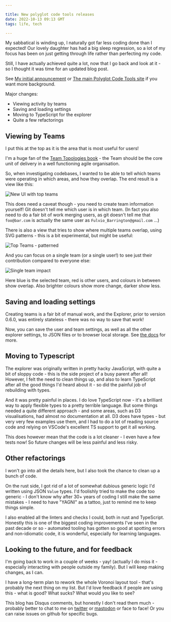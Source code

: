 ```yaml
---

title: New polyglot code tools releases
date: 2022-10-13 09:13 GMT
tags: life, tech

---
```


My sabbatical is winding up, I naturally got far less coding done than I expected!  Our lovely daughter has had a big sleep regression, so a lot of my focus has been on just getting through life rather than perfecting my code.

Still, I have actually achieved quite a lot, now that I go back and look at it - so I thought it was time for an updated blog post.

See [My initial announcement](/2020/09/06/introducing-the-polyglot-code-explorer.html) or  [The main Polyglot Code Tools site](https://polyglot.korny.info) if you want more background.

Major changes:

* Viewing activity by teams
* Saving and loading settings
* Moving to TypeScript for the explorer
* Quite a few refactorings

## Viewing by Teams

I put this at the top as it is the area that is most useful for users!

I'm a huge fan of the [Team Topologies book](https://www.goodreads.com/book/show/44135420-team-topologies) - the Team should be the core unit of delivery in a well functioning agile organisation.

So, when investigating codebases, I wanted to be able to tell which teams were operating in which areas, and how they overlap.  The end result is a view like this:

![New UI with top teams](/2022-polyglot/polyglot-062-top-teams.png)

This does need a caveat though - you need to create team information yourself!  Git doesn't tell me which user is in which team.  (In fact you also need to do a fair bit of work merging users, as git doesn't tell me that `foo@bar.com` is actually the same user as `Fulvio_Barrington@gmail.com` ...)

There is also a view that tries to show where multiple teams overlap, using SVG patterns - this is a bit experimental, but might be useful:

![Top Teams - patterned](/2022-polyglot/top-teams-patterned.png)

And you can focus on a single team (or a single user!) to see just their contribution compared to everyone else:

![Single team impact](/2022-polyglot/single-team-impact.png)

Here blue is the selected team, red is other users, and colours in between show overlap.  Also brighter colours show more change, darker show less.

## Saving and loading settings

Creating teams is a fair bit of manual work, and the Explorer, prior to version 0.6.0, was entirely stateless - there was no way to save that work!

Now, you can save the user and team settings, as well as all the other explorer settings, to JSON files or to browser local storage.  See [the docs](https://polyglot.korny.info/tools/explorer/ui#saving-and-loading-settings) for more.

## Moving to Typescript

The explorer was originally written in pretty hacky JavaScript, with quite a bit of sloppy code - this is the side project of a busy parent after all!  However, I felt the need to clean things up, and also to learn TypeScript after all the good things I'd heard about it - so did the painful job of rebuilding with types.

And it was pretty painful in places.  I do love TypeScript now - it's a brilliant way to apply flexible types to a pretty terrible language.  But some things needed a quite different approach - and some areas, such as D3 visualisations, had almost no documentation at all.  D3 does have types - but very very few examples use them, and I had to do a lot of reading source code and relying on VSCode's excellent TS support to get it all working.

This does however mean that the code is a lot cleaner - I even have a few tests now!  So future changes will be less painful and less risky.

## Other refactorings

I won't go into all the details here, but I also took the chance to clean up a bunch of code.

On the rust side, I got rid of a lot of somewhat dubious generic logic I'd written using JSON `Value` types.  I'd foolishly tried to make the code too generic - I don't know why after 30+ years of coding I still make the same mistakes - I need to have "YAGNI" as a tattoo, just to remind me to keep things simple.

I also enabled all the linters and checks I could, both in rust and TypeScript.  Honestly this is one of the biggest coding improvements I've seen in the past decade or so - automated tooling has gotten so good at spotting errors and non-idiomatic code, it is wonderful, especially for learning languages.

## Looking to the future, and for feedback

I'm going back to work in a couple of weeks - yay!  (actually I do miss it - especially interacting with people outside my family).  But I will keep making changes, as I can.

I have a long-term plan to rework the whole Voronoi layout tool - that's probably the next thing on my list.  But I'd love feedback if people are using this - what is good? What sucks?  What would you like to see?

This blog has Disqus comments, but honestly I don't read them much - probably better to chat to me on [twitter](https://twitter.com/kornys) or [mastodon](https://hachydon.io/@Korny) or face to face!  Or you can raise issues on github for specific bugs.